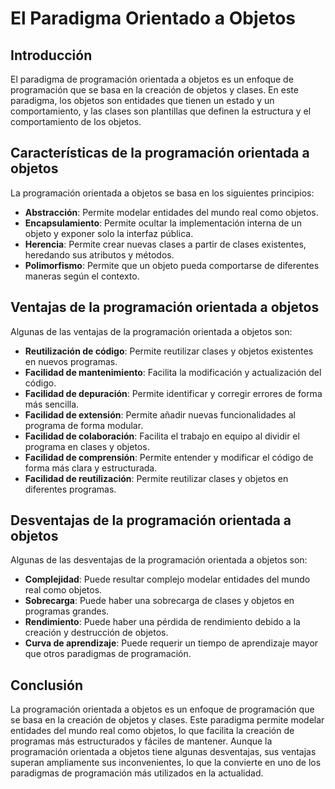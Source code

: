 # El Paradigma Orientado a Objetos

## Introducción

El paradigma de programación orientada a objetos es un enfoque de programación que se basa en la creación de objetos y
clases. En este paradigma, los objetos son entidades que tienen un estado y un comportamiento, y las clases son
plantillas que definen la estructura y el comportamiento de los objetos.

## Características de la programación orientada a objetos

La programación orientada a objetos se basa en los siguientes principios:

- **Abstracción**: Permite modelar entidades del mundo real como objetos.
- **Encapsulamiento**: Permite ocultar la implementación interna de un objeto y exponer solo la interfaz pública.
- **Herencia**: Permite crear nuevas clases a partir de clases existentes, heredando sus atributos y métodos.
- **Polimorfismo**: Permite que un objeto pueda comportarse de diferentes maneras según el contexto.

## Ventajas de la programación orientada a objetos

Algunas de las ventajas de la programación orientada a objetos son:

- **Reutilización de código**: Permite reutilizar clases y objetos existentes en nuevos programas.
- **Facilidad de mantenimiento**: Facilita la modificación y actualización del código.
- **Facilidad de depuración**: Permite identificar y corregir errores de forma más sencilla.
- **Facilidad de extensión**: Permite añadir nuevas funcionalidades al programa de forma modular.
- **Facilidad de colaboración**: Facilita el trabajo en equipo al dividir el programa en clases y objetos.
- **Facilidad de comprensión**: Permite entender y modificar el código de forma más clara y estructurada.
- **Facilidad de reutilización**: Permite reutilizar clases y objetos en diferentes programas.

## Desventajas de la programación orientada a objetos

Algunas de las desventajas de la programación orientada a objetos son:

- **Complejidad**: Puede resultar complejo modelar entidades del mundo real como objetos.
- **Sobrecarga**: Puede haber una sobrecarga de clases y objetos en programas grandes.
- **Rendimiento**: Puede haber una pérdida de rendimiento debido a la creación y destrucción de objetos.
- **Curva de aprendizaje**: Puede requerir un tiempo de aprendizaje mayor que otros paradigmas de programación.

## Conclusión

La programación orientada a objetos es un enfoque de programación que se basa en la creación de objetos y clases. Este
paradigma permite modelar entidades del mundo real como objetos, lo que facilita la creación de programas más
estructurados y fáciles de mantener. Aunque la programación orientada a objetos tiene algunas desventajas, sus ventajas
superan ampliamente sus inconvenientes, lo que la convierte en uno de los paradigmas de programación más utilizados en
la actualidad.